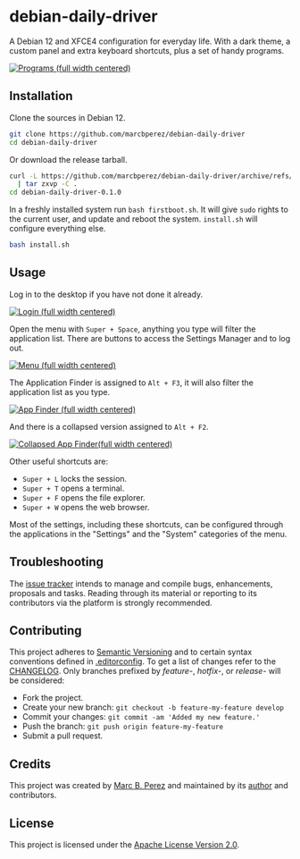 # debian-daily-driver

A Debian 12 and XFCE4 configuration for everyday life. With a dark theme, a
custom panel and extra keyboard shortcuts, plus a set of handy programs.

[![](/assets/programs.png "Programs (full width centered)")](/assets/programs.png)

## Installation

Clone the sources in Debian 12.

```bash
git clone https://github.com/marcbperez/debian-daily-driver
cd debian-daily-driver
```

Or download the release tarball.

```bash
curl -L https://github.com/marcbperez/debian-daily-driver/archive/refs/tags/0.1.0.tar.gz \
  | tar zxvp -C .
cd debian-daily-driver-0.1.0
```

In a freshly installed system run `bash firstboot.sh`. It will give `sudo`
rights to the current user, and update and reboot the system. `install.sh` will 
configure everything else.

```bash
bash install.sh
```

## Usage

Log in to the desktop if you have not done it already.

[![](/assets/login.png "Login (full width centered)")](/assets/login.png)

Open the menu with `Super + Space`, anything you type will filter the
application list. There are buttons to access the Settings Manager and to log 
out.

[![](/assets/menu.png "Menu (full width centered)")](/assets/menu.png)

The Application Finder is assigned to `Alt + F3`, it will also filter the
application list as you type.

[![](/assets/appfinder.png "App Finder (full width centered)")](/assets/appfinder.png)

And there is a collapsed version assigned to `Alt + F2`.

[![](/assets/appfinder-collapsed.png "Collapsed App Finder(full width centered)")](/assets/appfinder-collapsed.png)

Other useful shortcuts are:

  - `Super + L` locks the session.
  - `Super + T` opens a terminal.
  - `Super + F` opens the file explorer.
  - `Super + W` opens the web browser.

Most of the settings, including these shortcuts, can be configured through the
applications in the "Settings" and the "System" categories of the menu.

## Troubleshooting

The [issue tracker][issue-tracker] intends to manage and compile bugs,
enhancements, proposals and tasks. Reading through its material or reporting to
its contributors via the platform is strongly recommended.

## Contributing

This project adheres to [Semantic Versioning][semver] and to certain syntax
conventions defined in [.editorconfig][editorconfig]. To get a list of changes
refer to the [CHANGELOG][changelog]. Only branches prefixed by *feature-*,
*hotfix-*, or *release-* will be considered:

  - Fork the project.
  - Create your new branch: `git checkout -b feature-my-feature develop`
  - Commit your changes: `git commit -am 'Added my new feature.'`
  - Push the branch: `git push origin feature-my-feature`
  - Submit a pull request.

## Credits

This project was created by [Marc B. Perez][author] and maintained by its
[author][author] and contributors.

## License

This project is licensed under the [Apache License Version 2.0][license].

[author]: https://marcbperez.github.io
[issue-tracker]: https://github.com/marcbperez/debian-daily-driver/issues
[editorconfig]: .editorconfig
[changelog]: CHANGELOG.md
[license]: LICENSE
[semver]: http://semver.org
